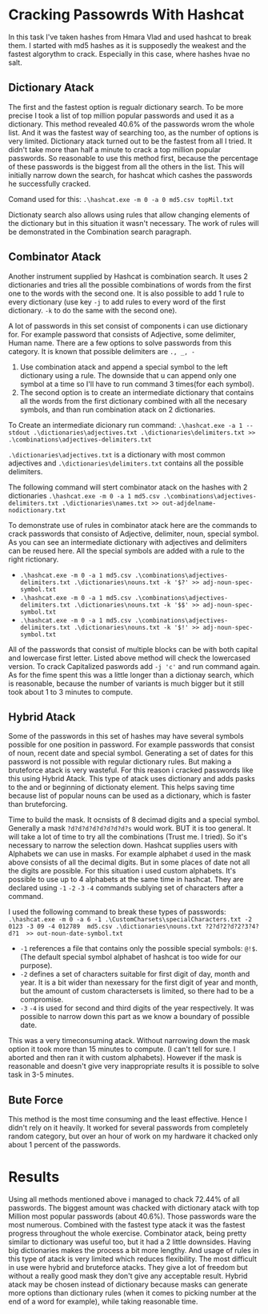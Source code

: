 # Cracking Passowrds With Hashcat
In this task I've taken hashes from Hmara Vlad and used hashcat to break them. 
I started with md5 hashes as it is supposedly the weakest and the fastest algorythm to crack. 
Especially in this case, where hashes hvae no salt.

## Dictionary Atack
The first and the fastest option is regualr dictionary search. To be more precise I took a list of top million popular passwords and used it as a dictionary. 
This method revealed 40.6% of the passwords wrom the whole list. And it was the fastest way of searching too, as the number of options is very limited. 
Dictionary atack turned out to be the fastest from all I tried. It didn't take more than half a minute to crack a top million popular passwords.
So reasonable to use this method first, because the percentage of these passwords is the biggest from all the others in the list. 
This will initially narrow down the search, for hashcat which cashes the passwords he successfully cracked.


Comand used for this:
`.\hashcat.exe -m 0 -a 0 md5.csv topMil.txt`

Dictionaty search also allows using rules that allow changing elements of the dictionary but in this situation it wasn't necessary. The work of rules will be demonstrated in the Combination search paragraph.

## Combinator Atack
Another instrument supplied by Hashcat is combination search. It uses 2 dictionaries and tries all the possible combinations of words from the first one to the words with the second one.
It is also possible to add 1 rule to every dictionary (use key `-j` to add rules to every word of the first dictionary. `-k` to do the same with the second one).

A lot of passwords in this set consist of components i can use dictionary for. For example password that consists of Adjective, some delimiter, Human name. There are a few options to solve passwords from this category. It is known that possible delimiters are `., _, -`
1. Use combination atack and append a special symbol to the left dictionary using a rule. The downside that u can append only one symbol at a time so I'll have to run command 3 times(for each symbol).
2. The second option is to create an intermediate dictionary that contains all the words from the first dictionary combined with all the necesary symbols, and than run combination atack on 2 dictionaries.

To Create an intermediate dicionary run command: `.\hashcat.exe -a 1 --stdout .\dictionaries\adjectives.txt .\dictionaries\delimiters.txt >> .\combinations\adjectives-delimiters.txt`

`.\dictionaries\adjectives.txt` is a dictionary with most common adjectives and `.\dictionaries\delimiters.txt` contains all the possible delimiters.

The following command will stert combinator atack on the hashes with 2 dictionaries `.\hashcat.exe -m 0 -a 1 md5.csv .\combinations\adjectives-delimiters.txt .\dictionaries\names.txt >> out-adjdelname-nodictionary.txt`

To demonstrate use of rules in combinator atack here are the commands to crack passwords that consisto of Adjective, delimiter, noun, special symbol. As you can see an intermediate dictionary with adjectives and delimiters can be reused here. All the special symbols are added with a rule to the right rictionary.
- `.\hashcat.exe -m 0 -a 1 md5.csv .\combinations\adjectives-delimiters.txt .\dictionaries\nouns.txt -k '$?' >> adj-noun-spec-symbol.txt`
- `.\hashcat.exe -m 0 -a 1 md5.csv .\combinations\adjectives-delimiters.txt .\dictionaries\nouns.txt -k '$$' >> adj-noun-spec-symbol.txt`
- `.\hashcat.exe -m 0 -a 1 md5.csv .\combinations\adjectives-delimiters.txt .\dictionaries\nouns.txt -k '$!' >> adj-noun-spec-symbol.txt`

All of the passwords that consist of multiple blocks can be with both capital and lowercase first letter. Listed above method will check the lowercased version. To crack Capitalized paswords add `-j 'c'` and run command again. 
As for the fime spent this was a little longer than a dictionay search, which is reasonable, because the number of variants is much bigger but it still took about 1 to 3 minutes
to compute.

## Hybrid Atack
Some of the passwords in this set of hashes may have several symbols possible for one position in password. For example passwords that consist of noun, recent date and special symbol. Generating a set of dates for this password is not possible with regular dictionary rules. But making a bruteforce atack is very wasteful. For this reason i cracked passwords like this using Hybrid Atack.
This type of atack uses dictionary and adds pasks to the and or beginning of dictionaty element. This helps saving time because list of popular nouns can be used as a dictionary, which is faster than bruteforcing.

Time to build the mask. It ocnsists of 8 decimad digits and a special symbol. Generally a mask `?d?d?d?d?d?d?d?d?s` would work. BUT it is too general. It will take a lot of time to try all the combinations (Trust me. I tried). So it's necessary to narrow the selection down. Hashcat supplies users with Alphabets we can use in masks. For example alphabet `d` used in the mask above consists of all the decimal digits. But in some places of date not all the digits are possible. For this situation i used custom alphabets. It's possible to use up to 4 alphabets at the same time in hashcat. They are declared using `-1` `-2` `-3` `-4` commands sublying set of characters after a command. 

I used the following command to break these types of passwords:
`.\hashcat.exe -m 0 -a 6 -1 .\CustomCharsets\specialCharacters.txt -2 0123 -3 09 -4 012789  md5.csv .\dictionaries\nouns.txt ?2?d?2?d?2?3?4?d?1  >> out-noun-date-symbol.txt`
- `-1` references a file that contains only the possible special symbols: `@!$`. (The default special symbol alphabet of hashcat is too wide for our purpose).
- `-2` defines a set of characters suitable for first digit of day, month and year. It is a bit wider than nexessary for the first digit of year and month,  but the amount of custom charactersets is limited, so there had to be a compromise.
- `-3` `-4` is used for second and third digits of the year respectively. It was possible to narrow down this part as we know a boundary of possible date.

This was a very timeconsuming atack. Without narrowing down the mask option it took more than 15 minutes to compute. (I can't tell for sure. I aborted and then ran it with custom alphabets). However if the mask is reasonable and doesn't give very inappropriate results it is possible to solve task in 3-5 minutes.

## Bute Force
This method is the most time consuming and the least effective. Hence I didn't rely on it heavily. It worked for several passwords from completely random category, but over an hour of work on my hardware it chacked only about 1 percent of the passwords.

# Results
Using all methods mentioned above i managed to chack 72.44% of all passwords. The biggest amount was chacked with dictionary atack with top Million most popular passwords (about 40.6%). Those passwords ware the most numerous. Combined with the fastest type atack it was the fastest progress throughout the whole exercise.
Combinator atack, being pretty similar to dictionary was useful too, but it had a 2 little downsides. Having big dictionaries makes the process a bit more lengthy. And usage of rules in this type of atack is very limited which reduces flexibility.
The most difficult in use were hybrid and bruteforce atacks. They give a lot of freedom but without a really good mask they don't give any acceptable result. Hybrid atack may be chosen instead of dictionary because masks can generate more options than dictionary rules (when it comes to picking number at the end of a word for example), while taking reasonable time.
